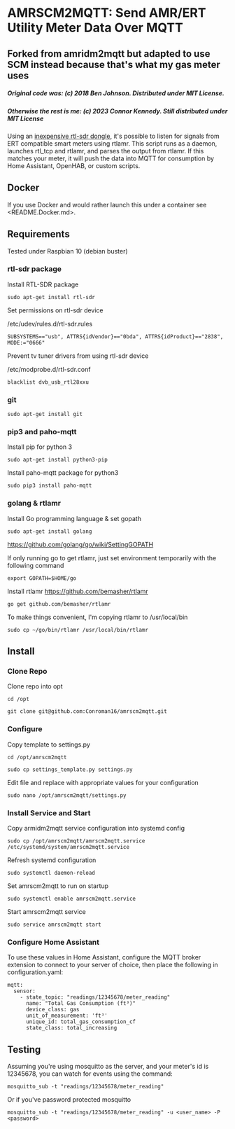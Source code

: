 # AMRSCM2MQTT: Send AMR/ERT Utility Meter Data Over MQTT

## Forked from amridm2mqtt but adapted to use SCM instead because that's what my gas meter uses

##### Original code was: (c) 2018 Ben Johnson. Distributed under MIT License.
##### Otherwise the rest is me: (c) 2023 Connor Kennedy. Still distributed under MIT License

Using an [inexpensive rtl-sdr dongle](https://www.amazon.com/s/ref=nb_sb_noss?field-keywords=RTL2832U), it's possible to listen for signals from ERT compatible smart meters using rtlamr. This script runs as a daemon, launches rtl_tcp and rtlamr, and parses the output from rtlamr. If this matches your meter, it will push the data into MQTT for consumption by Home Assistant, OpenHAB, or custom scripts.

## Docker

If you use Docker and would rather launch this under a container see <README.Docker.md>.

## Requirements

Tested under Raspbian 10 (debian buster)

### rtl-sdr package

Install RTL-SDR package

`sudo apt-get install rtl-sdr`

Set permissions on rtl-sdr device

/etc/udev/rules.d/rtl-sdr.rules

`SUBSYSTEMS=="usb", ATTRS{idVendor}=="0bda", ATTRS{idProduct}=="2838", MODE:="0666"`

Prevent tv tuner drivers from using rtl-sdr device

/etc/modprobe.d/rtl-sdr.conf

`blacklist dvb_usb_rtl28xxu`

### git

`sudo apt-get install git`

### pip3 and paho-mqtt

Install pip for python 3

`sudo apt-get install python3-pip`

Install paho-mqtt package for python3

`sudo pip3 install paho-mqtt`

### golang & rtlamr

Install Go programming language & set gopath

`sudo apt-get install golang`

https://github.com/golang/go/wiki/SettingGOPATH

If only running go to get rtlamr, just set environment temporarily with the following command

`export GOPATH=$HOME/go`


Install rtlamr https://github.com/bemasher/rtlamr

`go get github.com/bemasher/rtlamr`

To make things convenient, I'm copying rtlamr to /usr/local/bin

`sudo cp ~/go/bin/rtlamr /usr/local/bin/rtlamr`

## Install

### Clone Repo
Clone repo into opt

`cd /opt`

`git clone git@github.com:Conroman16/amrscm2mqtt.git`

### Configure

Copy template to settings.py

`cd /opt/amrscm2mqtt`

`sudo cp settings_template.py settings.py`

Edit file and replace with appropriate values for your configuration

`sudo nano /opt/amrscm2mqtt/settings.py`

### Install Service and Start

Copy armidm2mqtt service configuration into systemd config

`sudo cp /opt/amrscm2mqtt/amrscm2mqtt.service /etc/systemd/system/amrscm2mqtt.service`

Refresh systemd configuration

`sudo systemctl daemon-reload`

Set amrscm2mqtt to run on startup

`sudo systemctl enable amrscm2mqtt.service`

Start amrscm2mqtt service

`sudo service amrscm2mqtt start`

### Configure Home Assistant

To use these values in Home Assistant, configure the MQTT broker extension to connect to your server of choice, then place the following in configuration.yaml:
```
mqtt:
  sensor:
    - state_topic: "readings/12345678/meter_reading"
      name: "Total Gas Consumption (ft³)"
      device_class: gas
      unit_of_measurement: 'ft³'
      unique_id: total_gas_consumption_cf
      state_class: total_increasing
```

## Testing

Assuming you're using mosquitto as the server, and your meter's id is 12345678, you can watch for events using the command:

`mosquitto_sub -t "readings/12345678/meter_reading"`

Or if you've password protected mosquitto

`mosquitto_sub -t "readings/12345678/meter_reading" -u <user_name> -P <password>`
